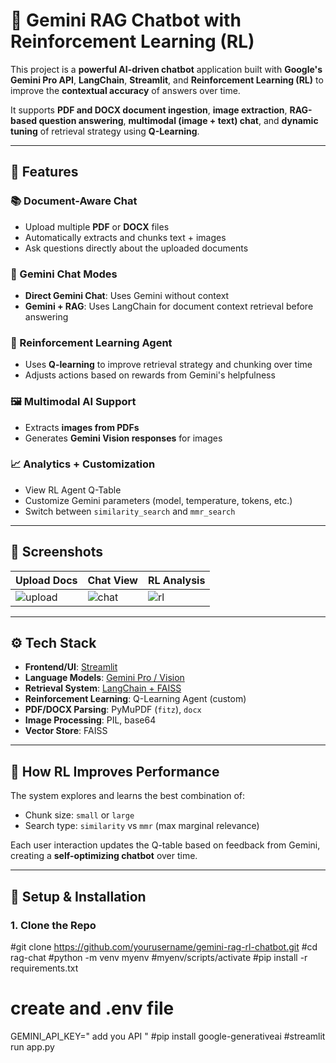 # 🔮 Gemini RAG Chatbot with Reinforcement Learning (RL)

This project is a **powerful AI-driven chatbot** application built with **Google's Gemini Pro API**, **LangChain**, **Streamlit**, and **Reinforcement Learning (RL)** to improve the **contextual accuracy** of answers over time.

It supports **PDF and DOCX document ingestion**, **image extraction**, **RAG-based question answering**, **multimodal (image + text) chat**, and **dynamic tuning** of retrieval strategy using **Q-Learning**.

---

## 🚀 Features

### 📚 Document-Aware Chat
- Upload multiple **PDF** or **DOCX** files
- Automatically extracts and chunks text + images
- Ask questions directly about the uploaded documents

### 🤖 Gemini Chat Modes
- **Direct Gemini Chat**: Uses Gemini without context
- **Gemini + RAG**: Uses LangChain for document context retrieval before answering

### 🧠 Reinforcement Learning Agent
- Uses **Q-learning** to improve retrieval strategy and chunking over time
- Adjusts actions based on rewards from Gemini's helpfulness

### 🖼️ Multimodal AI Support
- Extracts **images from PDFs**
- Generates **Gemini Vision responses** for images

### 📈 Analytics + Customization
- View RL Agent Q-Table
- Customize Gemini parameters (model, temperature, tokens, etc.)
- Switch between `similarity_search` and `mmr_search`

---

## 📸 Screenshots

| Upload Docs | Chat View | RL Analysis |
|-------------|-----------|-------------|
| ![upload](./assets/upload_docs.png) | ![chat](./assets/chat_view.png) | ![rl](./assets/rl_table.png) |

---

## ⚙️ Tech Stack

- **Frontend/UI**: [Streamlit](https://streamlit.io/)
- **Language Models**: [Gemini Pro / Vision](https://deepmind.google/technologies/gemini/)
- **Retrieval System**: [LangChain + FAISS](https://python.langchain.com/)
- **Reinforcement Learning**: Q-Learning Agent (custom)
- **PDF/DOCX Parsing**: PyMuPDF (`fitz`), `docx`
- **Image Processing**: PIL, base64
- **Vector Store**: FAISS

---

## 🧠 How RL Improves Performance

The system explores and learns the best combination of:
- Chunk size: `small` or `large`
- Search type: `similarity` vs `mmr` (max marginal relevance)

Each user interaction updates the Q-table based on feedback from Gemini, creating a **self-optimizing chatbot** over time.

---

## 🔧 Setup & Installation

### 1. Clone the Repo
#git clone https://github.com/yourusername/gemini-rag-rl-chatbot.git
#cd rag-chat
#python -m venv myenv
#myenv/scripts/activate
#pip install -r requirements.txt
# create and .env file 
GEMINI_API_KEY=" add you API "
#pip install google-generativeai
#streamlit run app.py
